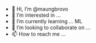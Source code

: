 - 👋 Hi, I’m @maungbrovo
- 👀 I’m interested in ...
- 🌱 I’m currently learning ... ML
- 💞️ I’m looking to collaborate on ...
- 📫 How to reach me ...

<!---
maungbrovo/maungbrovo is a ✨ special ✨ repository because its `README.md` (this file) appears on your GitHub profile.
You can click the Preview link to take a look at your changes.
--->
